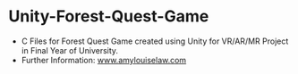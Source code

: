 # Unity-Forest-Quest-Game
* C Files for Forest Quest Game created using Unity for VR/AR/MR Project in Final Year of University. 
* Further Information: www.amylouiselaw.com
